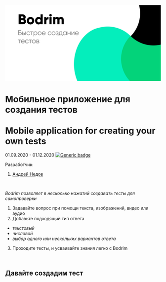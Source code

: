 <img src="/imgs/ad1.png" width="700"/>

# Мобильное приложение для создания тестов<br/><br/>Mobile application for creating your own tests
01.09.2020 - 01.12.2020  [![Generic badge](https://img.shields.io/badge/Status-Closed-red.svg)](https://shields.io/)<br/>

Разработчик:
1. [Андрей Недов](https://github.com/Andrey-Nedov-is-a-human)
<br/>

*Bodrim позволяет в несколько нажатий создавать тесты для самопроверки*

1. Задавайте вопрос при помощи текста, изображений, видео или аудио
2. Добавьте подходящий тип ответа
 - *текстовый*
 - *числовой*
 - *выбор одного или нескольких вариантов ответа*

3. Проходите тесты, и усваивайте знания легко с Bodrim
<br/>

## Давайте создадим тест 
